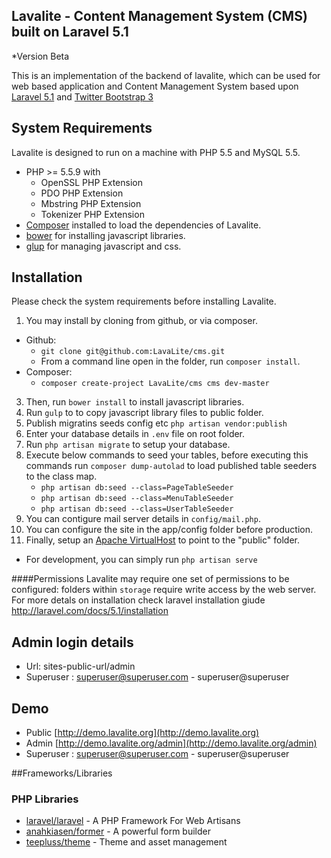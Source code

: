 ## Lavalite - Content Management System (CMS) built on Laravel 5.1
*Version Beta

This is an implementation of the backend of lavalite, which can be used for web based application and Content Management System based upon [Laravel 5.1](http://laravel.com/) and [Twitter Bootstrap 3](http://getbootstrap.com/)


## System Requirements

Lavalite is designed to run on a  machine with PHP 5.5 and MySQL 5.5.

* PHP >= 5.5.9 with
    * OpenSSL PHP Extension
    * PDO PHP Extension
    * Mbstring PHP Extension
    * Tokenizer PHP Extension
* [Composer](https://getcomposer.org) installed to load the dependencies of Lavalite.
* [bower](http://bower.io/) for installing javascript libraries.
* [glup](http://gulpjs.com/) for managing javascript and css.

## Installation

Please check the system requirements before installing Lavalite.

1. You may install by cloning from github, or via composer.
  * Github:
    * `git clone git@github.com:LavaLite/cms.git`
    * From a command line open in the folder, run `composer install`.
  * Composer:
    * `composer create-project LavaLite/cms cms dev-master`
3. Then, run `bower install` to install javascript libraries.
4. Run `gulp` to to copy javascript library files to public folder.
5. Publish migratins seeds config etc `php artisan vendor:publish`
6. Enter your database details in `.env` file on root folder.
7. Run `php artisan migrate` to setup your database.
8. Execute below commands to seed your tables, before executing this commands run `composer dump-autolad` to load published table seeders to the class map.
   - `php artisan db:seed --class=PageTableSeeder`
   - `php artisan db:seed --class=MenuTableSeeder`
   - `php artisan db:seed --class=UserTableSeeder`
9. You can contigure mail server details in `config/mail.php`.
10. You can configure the site in the app/config folder before production.
11. Finally, setup an [Apache VirtualHost](http://httpd.apache.org/docs/current/vhosts/examples.html) to point to the "public" folder.
  * For development, you can simply run `php artisan serve`

####Permissions
Lavalite may require one set of permissions to be configured: folders within `storage` require write access by the web server.
For more detals on installation check laravel installation giude
http://laravel.com/docs/5.1/installation

## Admin login details
- Url: sites-public-url/admin
- Superuser : superuser@superuser.com - superuser@superuser

## Demo
- Public [http://demo.lavalite.org](http://demo.lavalite.org)
- Admin [http://demo.lavalite.org/admin](http://demo.lavalite.org/admin)
- Superuser : superuser@superuser.com - superuser@superuser

##Frameworks/Libraries

### PHP Libraries
* [laravel/laravel](https://github.com/laravel/laravel) - A PHP Framework For Web Artisans
* [anahkiasen/former](https://github.com/Anahkiasen/former‎) - A powerful form builder
* [teepluss/theme](https://github.com/teepluss/laravel4-theme) - Theme and asset management
